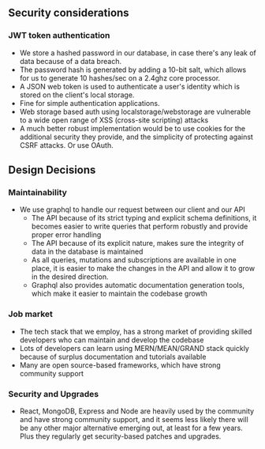 ## Security considerations

### JWT token authentication
- We store a hashed password in our database, in case there's any leak of data because of a data breach.
- The password hash is generated by adding a 10-bit salt, which allows for us to generate 10 hashes/sec on a 2.4ghz core processor.
- A JSON web token is used to authenticate a user's identity which is stored on the client's local storage.
- Fine for simple authentication applications.
- Web storage based auth using localstorage/webstorage are vulnerable to a wide open range of XSS (cross-site scripting) attacks
- A much better robust implementation would be to use cookies for the additional security they provide, and the simplicity of protecting against CSRF attacks. Or use OAuth.

## Design Decisions

### Maintainability
- We use graphql to handle our request between our client and our API
	- The API because of its strict typing and explicit schema definitions, it becomes easier to write queries that perform robustly and provide proper error handling
	- The API because of its explicit nature, makes sure the integrity of data in the database is maintained
	- As all queries, mutations and subscriptions are available in one place, it is easier to make the changes in the API and allow it to grow in the desired direction.
	- Graphql also provides automatic documentation generation tools, which make it easier to maintain the codebase growth

### Job market

- The tech stack that we employ, has a strong market of providing skilled developers who can maintain and develop the codebase
- Lots of developers can learn using MERN/MEAN/GRAND stack quickly because of surplus documentation and tutorials available
- Many are open source-based frameworks, which have strong community support

### Security and Upgrades
- React, MongoDB, Express and Node are heavily used by the community and have strong community support, and it seems less likely there will be any other major alternative emerging out, at least for a few years. Plus they regularly get security-based patches and upgrades.
